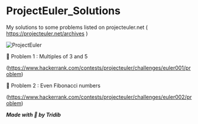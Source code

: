 # ProjectEuler_Solutions
My solutions to some problems listed on projecteuler.net ( https://projecteuler.net/archives )

![ProjectEuler](https://projecteuler.net/themes/20191019/logo_default.png)

:dart: Problem 1 : Multiples of 3 and 5

(https://www.hackerrank.com/contests/projecteuler/challenges/euler001/problem)

:dart: Problem 2 : Even Fibonacci numbers

(https://www.hackerrank.com/contests/projecteuler/challenges/euler002/problem)


***Made with :blue_heart: by Tridib***
